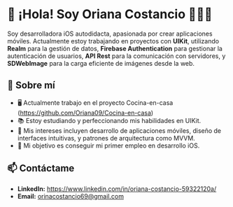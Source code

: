  # 👋 ¡Hola! Soy Oriana Costancio 👩🏻‍💻
 
Soy desarrolladora iOS autodidacta, apasionada por crear aplicaciones móviles. Actualmente estoy trabajando en proyectos con **UIKit**, utilizando **Realm** para la gestión de datos, **Firebase Authentication** para gestionar la autenticación de usuarios, **API Rest** para la comunicación con servidores, y **SDWebImage** para la carga eficiente de imágenes desde la web.
## 🚀 Sobre mí
- 🖥️ Actualmente trabajo en el proyecto Cocina-en-casa (https://github.com/Oriana09/Cocina-en-casa)
- 📚 Estoy estudiando y perfeccionando mis habilidades en UIKit.
- 🌟 Mis intereses incluyen desarrollo de aplicaciones móviles, diseño de interfaces intuitivas, y patrones de arquitectura como MVVM.
- 🎯 Mi objetivo es conseguir mi primer empleo en desarrollo iOS.

## 📫 Contáctame
- **LinkedIn:** https://www.linkedin.com/in/oriana-costancio-59322120a/ 
- **Email:** orinacostancio69@gmail.com
